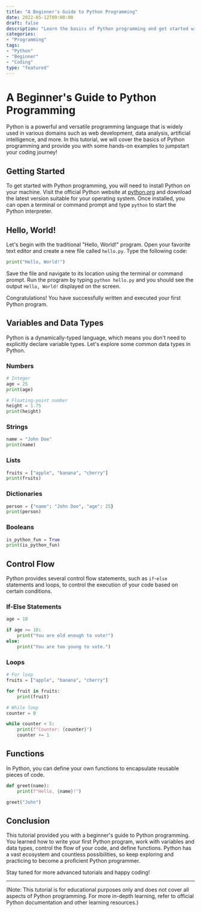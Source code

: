 ```yaml
---
title: "A Beginner's Guide to Python Programming"
date: 2022-05-12T09:00:00
draft: false
description: "Learn the basics of Python programming and get started with coding!"
categories:
- "Programming"
tags:
- "Python"
- "Beginner"
- "Coding"
type: "featured"
---
```


# A Beginner's Guide to Python Programming

Python is a powerful and versatile programming language that is widely used in various domains such as web development, data analysis, artificial intelligence, and more. In this tutorial, we will cover the basics of Python programming and provide you with some hands-on examples to jumpstart your coding journey!

## Getting Started

To get started with Python programming, you will need to install Python on your machine. Visit the official Python website at [python.org](https://www.python.org/) and download the latest version suitable for your operating system. Once installed, you can open a terminal or command prompt and type `python` to start the Python interpreter.

## Hello, World!

Let's begin with the traditional "Hello, World!" program. Open your favorite text editor and create a new file called `hello.py`. Type the following code:

```python
print("Hello, World!")
```

Save the file and navigate to its location using the terminal or command prompt. Run the program by typing `python hello.py` and you should see the output `Hello, World!` displayed on the screen.

Congratulations! You have successfully written and executed your first Python program.

## Variables and Data Types

Python is a dynamically-typed language, which means you don't need to explicitly declare variable types. Let's explore some common data types in Python.

### Numbers

```python
# Integer
age = 25
print(age)

# Floating-point number
height = 1.75
print(height)
```

### Strings

```python
name = "John Doe"
print(name)
```

### Lists

```python
fruits = ["apple", "banana", "cherry"]
print(fruits)
```

### Dictionaries

```python
person = {"name": "John Doe", "age": 25}
print(person)
```

### Booleans

```python
is_python_fun = True
print(is_python_fun)
```

## Control Flow

Python provides several control flow statements, such as `if`-`else` statements and loops, to control the execution of your code based on certain conditions.

### If-Else Statements

```python
age = 18

if age >= 18:
    print("You are old enough to vote!")
else:
    print("You are too young to vote.")
```

### Loops

```python
# For loop
fruits = ["apple", "banana", "cherry"]

for fruit in fruits:
    print(fruit)

# While loop
counter = 0

while counter < 5:
    print(f"Counter: {counter}")
    counter += 1
```

## Functions

In Python, you can define your own functions to encapsulate reusable pieces of code.

```python
def greet(name):
    print(f"Hello, {name}!")

greet("John")
```

## Conclusion

This tutorial provided you with a beginner's guide to Python programming. You learned how to write your first Python program, work with variables and data types, control the flow of your code, and define functions. Python has a vast ecosystem and countless possibilities, so keep exploring and practicing to become a proficient Python programmer.

Stay tuned for more advanced tutorials and happy coding!

---
(Note: This tutorial is for educational purposes only and does not cover all aspects of Python programming. For more in-depth learning, refer to official Python documentation and other learning resources.)
